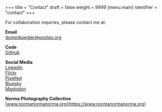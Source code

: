 +++
title = "Contact"
draft = false
weight = 9999
[menu.main]
  identifier = "contact"
+++

For collaboration inquiries, please contact me at:

**Email**  
[dominikpegler@posteo.org](mailto:dominikpegler@posteo.org)

**Code**  
[GitHub](https://www.github.com/dominikpegler)

**Social Media**  
[LinkedIn](https://www.linkedin.com/in/dominikpegler-vie/)  
[Flickr](https://www.flickr.com/photos/imgki_erdenpol/)  
[Pixelfed](https://pixelfed.social/imgki_erdenpol)  
[Bluesky](https://bsky.app/profile/dominikpegler.bsky.social)  
[Mastodon](https://sigmoid.social/@dominikpegler)  

**Norma Photography Collective**  
[www.normanormanorma.org](https://www.normanormanorma.org)

